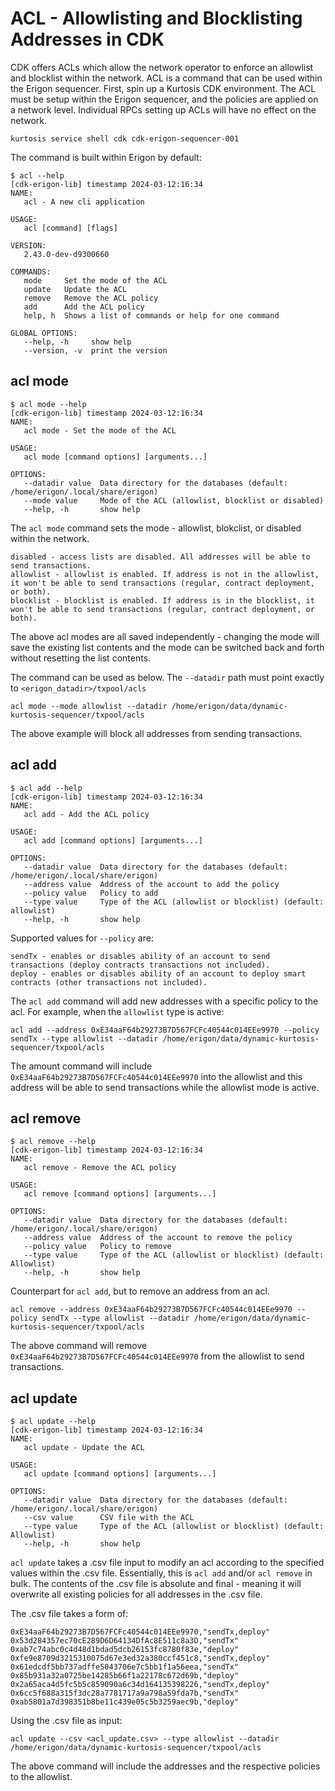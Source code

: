 # ACL - Allowlisting and Blocklisting Addresses in CDK

CDK offers ACLs which allow the network operator to enforce an allowlist and blocklist within the network.
ACL is a command that can be used within the Erigon sequencer. First, spin up a Kurtosis CDK environment.
The ACL must be setup within the Erigon sequencer, and the policies are applied on a network level. Individual RPCs setting up ACLs will have no effect on the network.

```
kurtosis service shell cdk cdk-erigon-sequencer-001
```

The command is built within Erigon by default:

```
$ acl --help
[cdk-erigon-lib] timestamp 2024-03-12:16:34
NAME:
   acl - A new cli application

USAGE:
   acl [command] [flags]

VERSION:
   2.43.0-dev-d9300660

COMMANDS:
   mode     Set the mode of the ACL
   update   Update the ACL
   remove   Remove the ACL policy
   add      Add the ACL policy
   help, h  Shows a list of commands or help for one command

GLOBAL OPTIONS:
   --help, -h     show help
   --version, -v  print the version

```

## acl mode

```
$ acl mode --help
[cdk-erigon-lib] timestamp 2024-03-12:16:34
NAME:
   acl mode - Set the mode of the ACL

USAGE:
   acl mode [command options] [arguments...]

OPTIONS:
   --datadir value  Data directory for the databases (default: /home/erigon/.local/share/erigon)
   --mode value     Mode of the ACL (allowlist, blocklist or disabled)
   --help, -h       show help

```

The `acl mode` command sets the mode - allowlist, blokclist, or disabled within the network.

```
disabled - access lists are disabled. All addresses will be able to send transactions.
allowlist - allowlist is enabled. If address is not in the allowlist, it won't be able to send transactions (regular, contract deployment, or both).
blocklist - blocklist is enabled. If address is in the blocklist, it won't be able to send transactions (regular, contract deployment, or both).
```

The above acl modes are all saved independently - changing the mode will save the existing list contents and the mode can be switched back and forth without resetting the list contents.

The command can be used as below. The `--datadir` path must point exactly to `<erigon_datadir>/txpool/acls`

```
acl mode --mode allowlist --datadir /home/erigon/data/dynamic-kurtosis-sequencer/txpool/acls
```

The above example will block all addresses from sending transactions.

## acl add

```
$ acl add --help
[cdk-erigon-lib] timestamp 2024-03-12:16:34
NAME:
   acl add - Add the ACL policy

USAGE:
   acl add [command options] [arguments...]

OPTIONS:
   --datadir value  Data directory for the databases (default: /home/erigon/.local/share/erigon)
   --address value  Address of the account to add the policy
   --policy value   Policy to add
   --type value     Type of the ACL (allowlist or blocklist) (default: allowlist)
   --help, -h       show help
```

Supported values for `--policy` are:

```
sendTx - enables or disables ability of an account to send transactions (deploy contracts transactions not included).
deploy - enables or disables ability of an account to deploy smart contracts (other transactions not included).
```

The `acl add` command will add new addresses with a specific policy to the acl. For example, when the `allowlist` type is active:

```
acl add --address 0xE34aaF64b29273B7D567FCFc40544c014EEe9970 --policy sendTx --type allowlist --datadir /home/erigon/data/dynamic-kurtosis-sequencer/txpool/acls
```

The amount command will include `0xE34aaF64b29273B7D567FCFc40544c014EEe9970` into the allowlist and this address will be able to send transactions while the allowlist mode is active.

## acl remove

```
$ acl remove --help
[cdk-erigon-lib] timestamp 2024-03-12:16:34
NAME:
   acl remove - Remove the ACL policy

USAGE:
   acl remove [command options] [arguments...]

OPTIONS:
   --datadir value  Data directory for the databases (default: /home/erigon/.local/share/erigon)
   --address value  Address of the account to remove the policy
   --policy value   Policy to remove
   --type value     Type of the ACL (allowlist or blocklist) (default: Allowlist)
   --help, -h       show help
```

Counterpart for `acl add`, but to remove an address from an acl.

```
acl remove --address 0xE34aaF64b29273B7D567FCFc40544c014EEe9970 --policy sendTx --type allowlist --datadir /home/erigon/data/dynamic-kurtosis-sequencer/txpool/acls
```

The above command will remove `0xE34aaF64b29273B7D567FCFc40544c014EEe9970` from the allowlist to send transactions.

## acl update

```
$ acl update --help
[cdk-erigon-lib] timestamp 2024-03-12:16:34
NAME:
   acl update - Update the ACL

USAGE:
   acl update [command options] [arguments...]

OPTIONS:
   --datadir value  Data directory for the databases (default: /home/erigon/.local/share/erigon)
   --csv value      CSV file with the ACL
   --type value     Type of the ACL (allowlist or blocklist) (default: Allowlist)
   --help, -h       show help
```

`acl update` takes a .csv file input to modify an acl according to the specified values within the .csv file. Essentially, this is `acl add` and/or `acl remove` in bulk.
The contents of the .csv file is absolute and final - meaning it will overwrite all existing policies for all addresses in the .csv file.

The .csv file takes a form of:
```
0xE34aaF64b29273B7D567FCFc40544c014EEe9970,"sendTx,deploy"
0x53d284357ec70cE289D6D64134DfAc8E511c8a3D,"sendTx"
0xab7c74abc0c4d48d1bdad5dcb26153fc8780f83e,"deploy"
0xfe9e8709d3215310075d67e3ed32a380ccf451c8,"sendTx,deploy"
0x61edcdf5bb737adffe5043706e7c5bb1f1a56eea,"sendTx"
0x85b931a32a0725be14285b66f1a22178c672d69b,"deploy"
0x2a65aca4d5fc5b5c859090a6c34d164135398226,"sendTx,deploy"
0x6cc5f688a315f3dc28a7781717a9a798a59fda7b,"sendTx"
0xab5801a7d398351b8be11c439e05c5b3259aec9b,"deploy"
```

Using the .csv file as input:

```
acl update --csv <acl_update.csv> --type allowlist --datadir /home/erigon/data/dynamic-kurtosis-sequencer/txpool/acls
```

The above command will include the addresses and the respective policies to the allowlist.